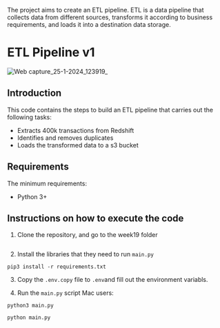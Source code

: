The project aims to create an ETL pipeline. ETL is a data pipeline that collects data from different sources, transforms it according to business requirements, and loads it into a destination data storage.

# ETL Pipeline v1
![Web capture_25-1-2024_123919_](https://github.com/neeeringute/ETL-pipeline/assets/145553499/f6393f48-bda2-4f1e-b270-9fe6335db710)

## Introduction
This code contains the steps to build an ETL pipeline that carries out the following tasks:
- Extracts 400k transactions from Redshift
- Identifies and removes duplicates
- Loads the transformed data to a s3 bucket

## Requirements
The minimum requirements:
- Python 3+

## Instructions on how to execute the code

1. Clone the repository, and go to the week19 folder
````

````

2. Install the libraries that they need to run `main.py`
````
pip3 install -r requirements.txt
````

3. Copy the `.env.copy` file to `.env`and fill out the environment variabls.

4. Run the `main.py` script
Mac users:
```
python3 main.py
```


```
python main.py

